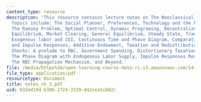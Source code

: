 ```yaml
---
content_type: resource
description: 'This resource contains lecture notes on The Neoclassical Growth Model.
  Topics include: The Social Planner, Preferences, Technology and the Resource Constraint,
  The Ramsey Problem, Optimal Control, Dynamic Programing, Decentralized Competitive
  Equilibrium, Market Clearing, General Equilibrium, Steady State, Transitional Dynamics,
  Exogenous labor and CEI, Continuous Time and Phase Diagram, Comparative Statics
  and Impulse Responses, Additive Endowment, Taxation and Redistribution, Productivity
  Shocks: A prelude to RBC, Government Spending, Distortionary Taxation, Beyond Growth,
  The Phase Diagram with Endogenous Labor Supply, Impulse Responses Revisited, and
  The RBC Propagation Mechanism, and Beyond.'
file: /media/https%3A/open-learning-course-data-rc.s3.amazonaws.com/14-451-macroeconomic-theory-i-spring-2007/932ed19db30627243329d42cea5c602c_notes_ch_3.pdf
file_type: application/pdf
resourcetype: Document
title: notes_ch_3.pdf
uid: 932ed19d-b306-2724-3329-d42cea5c602c
---
```

